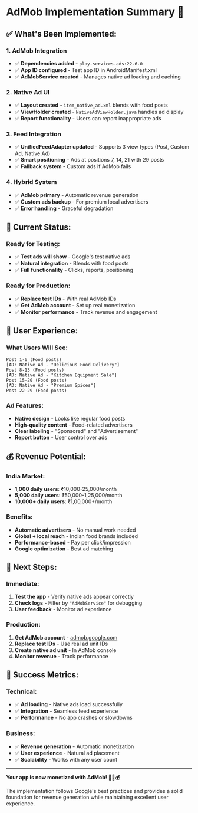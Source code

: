 # AdMob Implementation Summary 🎯

## ✅ **What's Been Implemented:**

### **1. AdMob Integration**
- ✅ **Dependencies added** - `play-services-ads:22.6.0`
- ✅ **App ID configured** - Test app ID in AndroidManifest.xml
- ✅ **AdMobService created** - Manages native ad loading and caching

### **2. Native Ad UI**
- ✅ **Layout created** - `item_native_ad.xml` blends with food posts
- ✅ **ViewHolder created** - `NativeAdViewHolder.java` handles ad display
- ✅ **Report functionality** - Users can report inappropriate ads

### **3. Feed Integration**
- ✅ **UnifiedFeedAdapter updated** - Supports 3 view types (Post, Custom Ad, Native Ad)
- ✅ **Smart positioning** - Ads at positions 7, 14, 21 with 29 posts
- ✅ **Fallback system** - Custom ads if AdMob fails

### **4. Hybrid System**
- ✅ **AdMob primary** - Automatic revenue generation
- ✅ **Custom ads backup** - For premium local advertisers
- ✅ **Error handling** - Graceful degradation

## 🚀 **Current Status:**

### **Ready for Testing:**
- ✅ **Test ads will show** - Google's test native ads
- ✅ **Natural integration** - Blends with food posts
- ✅ **Full functionality** - Clicks, reports, positioning

### **Ready for Production:**
- ✅ **Replace test IDs** - With real AdMob IDs
- ✅ **Get AdMob account** - Set up real monetization
- ✅ **Monitor performance** - Track revenue and engagement

## 📱 **User Experience:**

### **What Users Will See:**
```
Post 1-6 (Food posts)
[AD: Native Ad - "Delicious Food Delivery"]
Post 8-13 (Food posts)
[AD: Native Ad - "Kitchen Equipment Sale"]
Post 15-20 (Food posts)
[AD: Native Ad - "Premium Spices"]
Post 22-29 (Food posts)
```

### **Ad Features:**
- **Native design** - Looks like regular food posts
- **High-quality content** - Food-related advertisers
- **Clear labeling** - "Sponsored" and "Advertisement"
- **Report button** - User control over ads

## 💰 **Revenue Potential:**

### **India Market:**
- **1,000 daily users**: ₹10,000-25,000/month
- **5,000 daily users**: ₹50,000-1,25,000/month
- **10,000+ daily users**: ₹1,00,000+/month

### **Benefits:**
- **Automatic advertisers** - No manual work needed
- **Global + local reach** - Indian food brands included
- **Performance-based** - Pay per click/impression
- **Google optimization** - Best ad matching

## 🔧 **Next Steps:**

### **Immediate:**
1. **Test the app** - Verify native ads appear correctly
2. **Check logs** - Filter by `"AdMobService"` for debugging
3. **User feedback** - Monitor ad experience

### **Production:**
1. **Get AdMob account** - [admob.google.com](https://admob.google.com)
2. **Replace test IDs** - Use real ad unit IDs
3. **Create native ad unit** - In AdMob console
4. **Monitor revenue** - Track performance

## 🎯 **Success Metrics:**

### **Technical:**
- ✅ **Ad loading** - Native ads load successfully
- ✅ **Integration** - Seamless feed experience
- ✅ **Performance** - No app crashes or slowdowns

### **Business:**
- ✅ **Revenue generation** - Automatic monetization
- ✅ **User experience** - Natural ad placement
- ✅ **Scalability** - Works with any user count

---

**Your app is now monetized with AdMob! 🎉📱💰**

The implementation follows Google's best practices and provides a solid foundation for revenue generation while maintaining excellent user experience. 